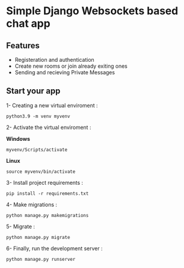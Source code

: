 # Simple Django Websockets based chat app

## Features

- Registeration and authentication  
- Create new rooms or join already exiting ones
- Sending and recieving Private Messages


## Start your app

1- Creating a new virtual enviroment :
```
python3.9 -m venv myvenv
```

2- Activate the virtual enviroment :

**Windows**
```
myvenv/Scripts/activate
```

**Linux**
```
source myvenv/bin/activate
```

3- Install project requirements :
```
pip install -r requirements.txt
```

4- Make migrations :
```
python manage.py makemigrations
```

5- Migrate :
```
python manage.py migrate
```

6- Finally, run the development server :
```
python manage.py runserver 
```



